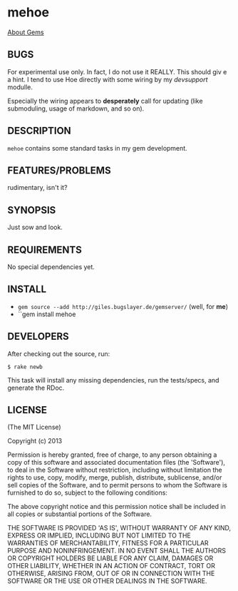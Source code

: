 # mehoe

[About Gems](http://wiki.bugslayer.de/Ruby/Gems)

## BUGS

For experimental use only. In fact, I do not use it REALLY. This should giv e a hint. I tend to use Hoe directly with some wiring by my *devsupport* modulle.

Especially the wiring appears to **desperately** call for updating (like submoduling, usage of markdown, and so on).

## DESCRIPTION

`mehoe` contains some standard tasks in my gem development.

## FEATURES/PROBLEMS

rudimentary, isn't it?

## SYNOPSIS

Just sow and look.

## REQUIREMENTS

No special dependencies yet.

## INSTALL

* ``gem source --add http://giles.bugslayer.de/gemserver/`` (well, for **me**)
* ``gem install mehoe

## DEVELOPERS

After checking out the source, run:

    $ rake newb

This task will install any missing dependencies, run the tests/specs,
and generate the RDoc.

## LICENSE

(The MIT License)

Copyright (c) 2013

Permission is hereby granted, free of charge, to any person obtaining
a copy of this software and associated documentation files (the
'Software'), to deal in the Software without restriction, including
without limitation the rights to use, copy, modify, merge, publish,
distribute, sublicense, and/or sell copies of the Software, and to
permit persons to whom the Software is furnished to do so, subject to
the following conditions:

The above copyright notice and this permission notice shall be
included in all copies or substantial portions of the Software.

THE SOFTWARE IS PROVIDED 'AS IS', WITHOUT WARRANTY OF ANY KIND,
EXPRESS OR IMPLIED, INCLUDING BUT NOT LIMITED TO THE WARRANTIES OF
MERCHANTABILITY, FITNESS FOR A PARTICULAR PURPOSE AND NONINFRINGEMENT.
IN NO EVENT SHALL THE AUTHORS OR COPYRIGHT HOLDERS BE LIABLE FOR ANY
CLAIM, DAMAGES OR OTHER LIABILITY, WHETHER IN AN ACTION OF CONTRACT,
TORT OR OTHERWISE, ARISING FROM, OUT OF OR IN CONNECTION WITH THE
SOFTWARE OR THE USE OR OTHER DEALINGS IN THE SOFTWARE.

